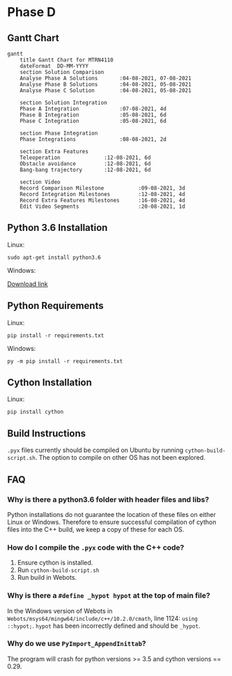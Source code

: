 # Phase D

## Gantt Chart

```mermaid
gantt
    title Gantt Chart for MTRN4110
    dateFormat  DD-MM-YYYY
    section Solution Comparison
    Analyse Phase A Solutions       :04-08-2021, 07-08-2021
    Analyse Phase B Solutions       :04-08-2021, 05-08-2021
    Analyse Phase C Solution        :04-08-2021, 05-08-2021

    section Solution Integration
    Phase A Integration             :07-08-2021, 4d
    Phase B Integration             :05-08-2021, 6d
    Phase C Integration             :05-08-2021, 6d

    section Phase Integration
    Phase Integrations              :08-08-2021, 2d

    section Extra Features
    Teleoperation              :12-08-2021, 6d
    Obstacle avoidance         :12-08-2021, 6d
    Bang-bang trajectory       :12-08-2021, 6d

    section Video
    Record Comparison Milestone           :09-08-2021, 3d
    Record Integration Milestones         :12-08-2021, 4d
    Record Extra Features Milestones      :16-08-2021, 4d
    Edit Video Segments                   :20-08-2021, 1d
```

## Python 3.6 Installation

Linux:
```
sudo apt-get install python3.6
```

Windows:

[Download link](https://www.python.org/ftp/python/3.6.0/python-3.6.0-amd64.exe)

## Python Requirements

Linux:
```
pip install -r requirements.txt
```

Windows:
```
py -m pip install -r requirements.txt
```

## Cython Installation

Linux:
```
pip install cython
```

## Build Instructions

`.pyx` files currently should be compiled on Ubuntu by running `cython-build-script.sh`. The option to compile on other OS has not been explored.

## FAQ

### Why is there a python3.6 folder with header files and libs?

Python installations do not guarantee the location of these files on either Linux or Windows. Therefore to ensure successful compilation of cython files into the C++ build, we keep a copy of these for each OS.

### How do I compile the `.pyx` code with the C++ code?

1. Ensure cython is installed.
1. Run `cython-build-script.sh`
1. Run build in Webots.

### Why is there a `#define _hypot hypot` at the top of main file?

In the Windows version of Webots in `Webots/msys64/mingw64/include/c++/10.2.0/cmath`, line 1124: `using ::hypot;`. `hypot` has been incorrectly defined and should be `_hypot`.

### Why do we use `PyImport_AppendInittab`?

The program will crash for python versions >= 3.5 and cython versions == 0.29.